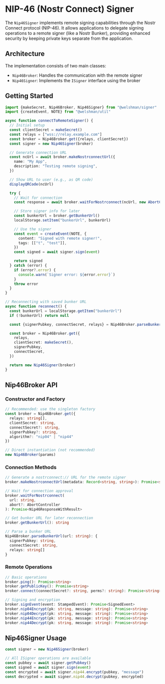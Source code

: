 # NIP-46 (Nostr Connect) Signer

The `Nip46Signer` implements remote signing capabilities through the Nostr Connect protocol (NIP-46). It allows applications to delegate signing operations to a remote signer (like a Nostr Bunker), providing enhanced security by keeping private keys separate from the application.

## Architecture

The implementation consists of two main classes:

- `Nip46Broker`: Handles the communication with the remote signer
- `Nip46Signer`: Implements the `ISigner` interface using the broker

## Getting Started

```typescript
import {makeSecret, Nip46Broker, Nip46Signer} from "@welshman/signer"
import {createEvent, NOTE} from "@welshman/util"

async function connectToRemoteSigner() {
  // Initial setup
  const clientSecret = makeSecret()
  const relays = ["wss://relay.example.com"]
  const broker = Nip46Broker.get({relays, clientSecret})
  const signer = new Nip46Signer(broker)

  // Generate connection URL
  const ncUrl = await broker.makeNostrconnectUrl({
    name: "My App",
    description: "Testing remote signing",
  })

  // Show URL to user (e.g., as QR code)
  displayQRCode(ncUrl)

  try {
    // Wait for connection
    const response = await broker.waitForNostrconnect(ncUrl, new AbortController())

    // Store signer info for later
    const bunkerUrl = broker.getBunkerUrl()
    localStorage.setItem("bunkerUrl", bunkerUrl)

    // Use the signer
    const event = createEvent(NOTE, {
      content: "Signed with remote signer!",
      tags: [["t", "test"]],
    })
    const signed = await signer.sign(event)

    return signed
  } catch (error) {
    if (error?.error) {
      console.warn(`Signer error: ${error.error}`)
    }
    throw error
  }
}

// Reconnecting with saved bunker URL
async function reconnect() {
  const bunkerUrl = localStorage.getItem("bunkerUrl")
  if (!bunkerUrl) return null

  const {signerPubkey, connectSecret, relays} = Nip46Broker.parseBunkerUrl(bunkerUrl)

  const broker = Nip46Broker.get({
    relays,
    clientSecret: makeSecret(),
    signerPubkey,
    connectSecret,
  })

  return new Nip46Signer(broker)
}
```

## Nip46Broker API

### Constructor and Factory

```typescript
// Recommended: use the singleton factory
const broker = Nip46Broker.get({
  relays: string[],
  clientSecret: string,
  connectSecret?: string,
  signerPubkey?: string,
  algorithm?: "nip04" | "nip44"
})

// Direct instantiation (not recommended)
new Nip46Broker(params)
```

### Connection Methods

```typescript
// Generate a nostrconnect:// URL for the remote signer
broker.makeNostrconnectUrl(metadata: Record<string, string>): Promise<string>

// Wait for connection approval
broker.waitForNostrconnect(
  url: string,
  abort?: AbortController
): Promise<Nip46ResponseWithResult>

// Get bunker URL for later reconnection
broker.getBunkerUrl(): string

// Parse a bunker URL
Nip46Broker.parseBunkerUrl(url: string): {
  signerPubkey: string,
  connectSecret: string,
  relays: string[]
}
```

### Remote Operations

```typescript
// Basic operations
broker.ping(): Promise<string>
broker.getPublicKey(): Promise<string>
broker.connect(connectSecret?: string, perms?: string): Promise<string>

// Signing and encryption
broker.signEvent(event: StampedEvent): Promise<SignedEvent>
broker.nip04Encrypt(pk: string, message: string): Promise<string>
broker.nip04Decrypt(pk: string, message: string): Promise<string>
broker.nip44Encrypt(pk: string, message: string): Promise<string>
broker.nip44Decrypt(pk: string, message: string): Promise<string>
```

## Nip46Signer Usage

```typescript
const signer = new Nip46Signer(broker)

// All ISigner operations are available
const pubkey = await signer.getPubkey()
const signed = await signer.sign(event)
const encrypted = await signer.nip44.encrypt(pubkey, "message")
const decrypted = await signer.nip44.decrypt(pubkey, encrypted)
```
